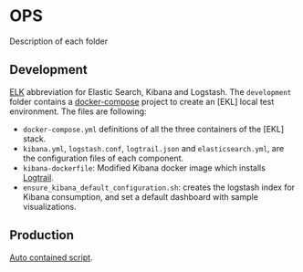 OPS
===

Description of each folder

## Development
[ELK] abbreviation for Elastic Search, Kibana and Logstash. The
`development` folder  contains a [docker-compose] project to create
an [EKL] local test environment. The files are following:

- `docker-compose.yml` definitions of all the three containers of the
  [EKL] stack.
- `kibana.yml`, `logstash.conf`, `logtrail.json` and `elasticsearch.yml`,
  are the configuration files of each component.
- `kibana-dockerfile`: Modified Kibana docker image which installs
  [Logtrail].
- `ensure_kibana_default_configuration.sh`: creates the logstash
  index for Kibana consumption, and set a default dashboard with
  sample visualizations.

## Production
[Auto contained script](production/).


[ELK]: https://www.elastic.co/elk-stack
[docker-compose]: https://docs.docker.com/compose/install/
[Logtrail]: https://github.com/sivasamyk/logtrail
